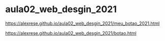 # aula02_web_desgin_2021

https://alexrese.github.io/aula02_web_desgin_2021/meu_botao_2021.html

https://alexrese.github.io/aula02_web_desgin_2021/botao.html
